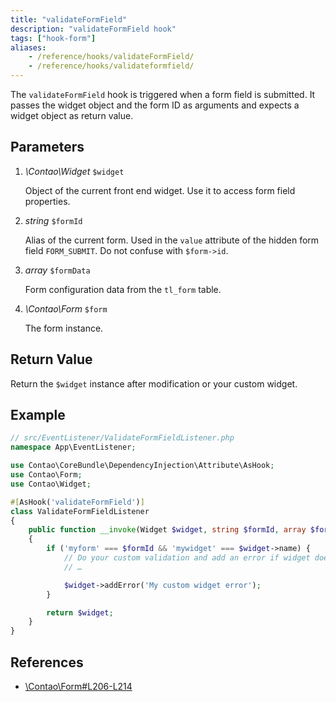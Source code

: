 ```yaml
---
title: "validateFormField"
description: "validateFormField hook"
tags: ["hook-form"]
aliases:
    - /reference/hooks/validateFormField/
    - /reference/hooks/validateformfield/
---
```



The `validateFormField` hook is triggered when a form field is submitted. It
passes the widget object and the form ID as arguments and expects a widget
object as return value.


## Parameters

1. *\Contao\Widget* `$widget`

    Object of the current front end widget. Use it to access form field properties.

2. *string* `$formId`

    Alias of the current form. Used in the `value` attribute of the hidden form field `FORM_SUBMIT`. Do not confuse with `$form->id`.

3. *array* `$formData`

    Form configuration data from the `tl_form` table.

4. *\Contao\Form* `$form`

    The form instance.


## Return Value

Return the `$widget` instance after modification or your custom widget.


## Example

```php
// src/EventListener/ValidateFormFieldListener.php
namespace App\EventListener;

use Contao\CoreBundle\DependencyInjection\Attribute\AsHook;
use Contao\Form;
use Contao\Widget;

#[AsHook('validateFormField')]
class ValidateFormFieldListener
{
    public function __invoke(Widget $widget, string $formId, array $formData, Form $form): Widget
    {
        if ('myform' === $formId && 'mywidget' === $widget->name) {
            // Do your custom validation and add an error if widget does not validate
            // …

            $widget->addError('My custom widget error');
        }

        return $widget;
    }
}
```


## References

* [\Contao\Form#L206-L214](https://github.com/contao/contao/blob/4.7.6/core-bundle/src/Resources/contao/forms/Form.php#L206-L214)
